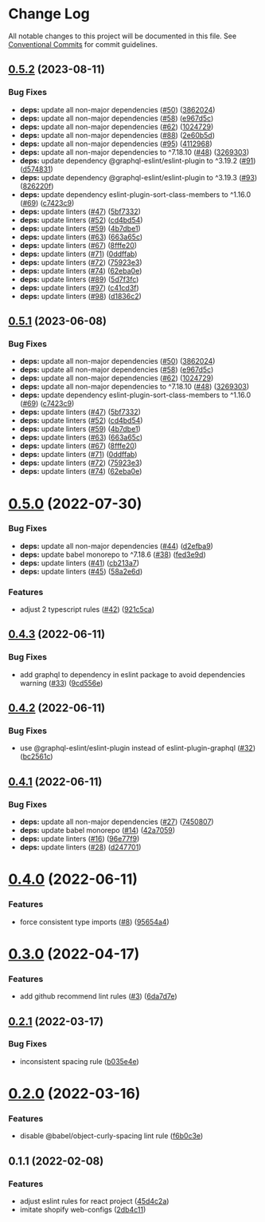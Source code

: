 # Change Log

All notable changes to this project will be documented in this file.
See [Conventional Commits](https://conventionalcommits.org) for commit guidelines.

## [0.5.2](https://github.com/thundermiracle/web-configs/compare/@web-configs/eslint-plugin@0.5.0...@web-configs/eslint-plugin@0.5.2) (2023-08-11)


### Bug Fixes

* **deps:** update all non-major dependencies ([#50](https://github.com/thundermiracle/web-configs/issues/50)) ([3862024](https://github.com/thundermiracle/web-configs/commit/3862024824c2b89a0796abea23742d82269d9bb5))
* **deps:** update all non-major dependencies ([#58](https://github.com/thundermiracle/web-configs/issues/58)) ([e967d5c](https://github.com/thundermiracle/web-configs/commit/e967d5c9ab78de64973f1d9a3617cdf431c93af7))
* **deps:** update all non-major dependencies ([#62](https://github.com/thundermiracle/web-configs/issues/62)) ([1024729](https://github.com/thundermiracle/web-configs/commit/102472924c904fd1085202f450205e50f4d06093))
* **deps:** update all non-major dependencies ([#88](https://github.com/thundermiracle/web-configs/issues/88)) ([2e60b5d](https://github.com/thundermiracle/web-configs/commit/2e60b5d2a8db9c2abf8e0e58203e1dfab6adf2ef))
* **deps:** update all non-major dependencies ([#95](https://github.com/thundermiracle/web-configs/issues/95)) ([4112968](https://github.com/thundermiracle/web-configs/commit/411296898acc5c50aace885eb8bb66677314f4e1))
* **deps:** update all non-major dependencies to ^7.18.10 ([#48](https://github.com/thundermiracle/web-configs/issues/48)) ([3269303](https://github.com/thundermiracle/web-configs/commit/3269303d5688e3666e86079efaece14861aff76f))
* **deps:** update dependency @graphql-eslint/eslint-plugin to ^3.19.2 ([#91](https://github.com/thundermiracle/web-configs/issues/91)) ([d574831](https://github.com/thundermiracle/web-configs/commit/d5748311e5dcf426937d0d0b7d0fe6d6bc08493f))
* **deps:** update dependency @graphql-eslint/eslint-plugin to ^3.19.3 ([#93](https://github.com/thundermiracle/web-configs/issues/93)) ([826220f](https://github.com/thundermiracle/web-configs/commit/826220fb93106d57fc2dfc07ea5c0634b6e83467))
* **deps:** update dependency eslint-plugin-sort-class-members to ^1.16.0 ([#69](https://github.com/thundermiracle/web-configs/issues/69)) ([c7423c9](https://github.com/thundermiracle/web-configs/commit/c7423c99982d6c99acf871c0eb8b3f14bc86ad1a))
* **deps:** update linters ([#47](https://github.com/thundermiracle/web-configs/issues/47)) ([5bf7332](https://github.com/thundermiracle/web-configs/commit/5bf733211122eb8608fe67195ba4b1730afc408d))
* **deps:** update linters ([#52](https://github.com/thundermiracle/web-configs/issues/52)) ([cd4bd54](https://github.com/thundermiracle/web-configs/commit/cd4bd5430d469b73a5cec57118ada325dd6959d2))
* **deps:** update linters ([#59](https://github.com/thundermiracle/web-configs/issues/59)) ([4b7dbe1](https://github.com/thundermiracle/web-configs/commit/4b7dbe1619b56d54ef089bab966b756db5dcd47f))
* **deps:** update linters ([#63](https://github.com/thundermiracle/web-configs/issues/63)) ([663a65c](https://github.com/thundermiracle/web-configs/commit/663a65c4cc7d0775d908f269df16cff922272052))
* **deps:** update linters ([#67](https://github.com/thundermiracle/web-configs/issues/67)) ([8fffe20](https://github.com/thundermiracle/web-configs/commit/8fffe20d281dc7cc61c667a411b5658a1f6b86fe))
* **deps:** update linters ([#71](https://github.com/thundermiracle/web-configs/issues/71)) ([0ddffab](https://github.com/thundermiracle/web-configs/commit/0ddffab882a9220a4fcf982059a4857f2ea8391a))
* **deps:** update linters ([#72](https://github.com/thundermiracle/web-configs/issues/72)) ([75923e3](https://github.com/thundermiracle/web-configs/commit/75923e34fbb3064248bcbd924b27e91cad228505))
* **deps:** update linters ([#74](https://github.com/thundermiracle/web-configs/issues/74)) ([62eba0e](https://github.com/thundermiracle/web-configs/commit/62eba0ecf75d6e485f42307a0858e135df2f7c87))
* **deps:** update linters ([#89](https://github.com/thundermiracle/web-configs/issues/89)) ([5d7f3fc](https://github.com/thundermiracle/web-configs/commit/5d7f3fc9d10eea346cb291eca768a849f57a3649))
* **deps:** update linters ([#97](https://github.com/thundermiracle/web-configs/issues/97)) ([c41cd3f](https://github.com/thundermiracle/web-configs/commit/c41cd3fe25da5ebefc9d12677dace136f182892c))
* **deps:** update linters ([#98](https://github.com/thundermiracle/web-configs/issues/98)) ([d1836c2](https://github.com/thundermiracle/web-configs/commit/d1836c204e7d0e63388248de6a4e6698578911d5))





## [0.5.1](https://github.com/thundermiracle/web-configs/compare/@web-configs/eslint-plugin@0.5.0...@web-configs/eslint-plugin@0.5.1) (2023-06-08)


### Bug Fixes

* **deps:** update all non-major dependencies ([#50](https://github.com/thundermiracle/web-configs/issues/50)) ([3862024](https://github.com/thundermiracle/web-configs/commit/3862024824c2b89a0796abea23742d82269d9bb5))
* **deps:** update all non-major dependencies ([#58](https://github.com/thundermiracle/web-configs/issues/58)) ([e967d5c](https://github.com/thundermiracle/web-configs/commit/e967d5c9ab78de64973f1d9a3617cdf431c93af7))
* **deps:** update all non-major dependencies ([#62](https://github.com/thundermiracle/web-configs/issues/62)) ([1024729](https://github.com/thundermiracle/web-configs/commit/102472924c904fd1085202f450205e50f4d06093))
* **deps:** update all non-major dependencies to ^7.18.10 ([#48](https://github.com/thundermiracle/web-configs/issues/48)) ([3269303](https://github.com/thundermiracle/web-configs/commit/3269303d5688e3666e86079efaece14861aff76f))
* **deps:** update dependency eslint-plugin-sort-class-members to ^1.16.0 ([#69](https://github.com/thundermiracle/web-configs/issues/69)) ([c7423c9](https://github.com/thundermiracle/web-configs/commit/c7423c99982d6c99acf871c0eb8b3f14bc86ad1a))
* **deps:** update linters ([#47](https://github.com/thundermiracle/web-configs/issues/47)) ([5bf7332](https://github.com/thundermiracle/web-configs/commit/5bf733211122eb8608fe67195ba4b1730afc408d))
* **deps:** update linters ([#52](https://github.com/thundermiracle/web-configs/issues/52)) ([cd4bd54](https://github.com/thundermiracle/web-configs/commit/cd4bd5430d469b73a5cec57118ada325dd6959d2))
* **deps:** update linters ([#59](https://github.com/thundermiracle/web-configs/issues/59)) ([4b7dbe1](https://github.com/thundermiracle/web-configs/commit/4b7dbe1619b56d54ef089bab966b756db5dcd47f))
* **deps:** update linters ([#63](https://github.com/thundermiracle/web-configs/issues/63)) ([663a65c](https://github.com/thundermiracle/web-configs/commit/663a65c4cc7d0775d908f269df16cff922272052))
* **deps:** update linters ([#67](https://github.com/thundermiracle/web-configs/issues/67)) ([8fffe20](https://github.com/thundermiracle/web-configs/commit/8fffe20d281dc7cc61c667a411b5658a1f6b86fe))
* **deps:** update linters ([#71](https://github.com/thundermiracle/web-configs/issues/71)) ([0ddffab](https://github.com/thundermiracle/web-configs/commit/0ddffab882a9220a4fcf982059a4857f2ea8391a))
* **deps:** update linters ([#72](https://github.com/thundermiracle/web-configs/issues/72)) ([75923e3](https://github.com/thundermiracle/web-configs/commit/75923e34fbb3064248bcbd924b27e91cad228505))
* **deps:** update linters ([#74](https://github.com/thundermiracle/web-configs/issues/74)) ([62eba0e](https://github.com/thundermiracle/web-configs/commit/62eba0ecf75d6e485f42307a0858e135df2f7c87))





# [0.5.0](https://github.com/thundermiracle/web-configs/compare/@web-configs/eslint-plugin@0.4.3...@web-configs/eslint-plugin@0.5.0) (2022-07-30)


### Bug Fixes

* **deps:** update all non-major dependencies ([#44](https://github.com/thundermiracle/web-configs/issues/44)) ([d2efba9](https://github.com/thundermiracle/web-configs/commit/d2efba9710f60c28df71a90e37efe0168dd8c223))
* **deps:** update babel monorepo to ^7.18.6 ([#38](https://github.com/thundermiracle/web-configs/issues/38)) ([fed3e9d](https://github.com/thundermiracle/web-configs/commit/fed3e9dad2a1fc7ecff76e5a86a319857e608a6a))
* **deps:** update linters ([#41](https://github.com/thundermiracle/web-configs/issues/41)) ([cb213a7](https://github.com/thundermiracle/web-configs/commit/cb213a7a9940600c7c3397aa7035e412c6673983))
* **deps:** update linters ([#45](https://github.com/thundermiracle/web-configs/issues/45)) ([58a2e6d](https://github.com/thundermiracle/web-configs/commit/58a2e6d3097ebd423314638fb4bd9e98879bc537))


### Features

* adjust 2 typescript rules ([#42](https://github.com/thundermiracle/web-configs/issues/42)) ([921c5ca](https://github.com/thundermiracle/web-configs/commit/921c5ca9b01c921842f922cd9e6df309173f2d54))





## [0.4.3](https://github.com/thundermiracle/web-configs/compare/@web-configs/eslint-plugin@0.4.2...@web-configs/eslint-plugin@0.4.3) (2022-06-11)


### Bug Fixes

* add graphql to dependency in eslint package to avoid dependencies warning ([#33](https://github.com/thundermiracle/web-configs/issues/33)) ([9cd556e](https://github.com/thundermiracle/web-configs/commit/9cd556e15a64a766d467d45614d7227bae55865f))





## [0.4.2](https://github.com/thundermiracle/web-configs/compare/@web-configs/eslint-plugin@0.4.1...@web-configs/eslint-plugin@0.4.2) (2022-06-11)


### Bug Fixes

* use @graphql-eslint/eslint-plugin instead of eslint-plugin-graphql ([#32](https://github.com/thundermiracle/web-configs/issues/32)) ([bc2561c](https://github.com/thundermiracle/web-configs/commit/bc2561caa28ce29f1d6b795a0a59f0413e87d8c5))





## [0.4.1](https://github.com/thundermiracle/web-configs/compare/@web-configs/eslint-plugin@0.4.0...@web-configs/eslint-plugin@0.4.1) (2022-06-11)


### Bug Fixes

* **deps:** update all non-major dependencies ([#27](https://github.com/thundermiracle/web-configs/issues/27)) ([7450807](https://github.com/thundermiracle/web-configs/commit/745080797c260ab9d4da8651a5eb2f0e4bff5878))
* **deps:** update babel monorepo ([#14](https://github.com/thundermiracle/web-configs/issues/14)) ([42a7059](https://github.com/thundermiracle/web-configs/commit/42a70591a26d7a5c770c687628e61a61b8b09254))
* **deps:** update linters ([#16](https://github.com/thundermiracle/web-configs/issues/16)) ([96e77f9](https://github.com/thundermiracle/web-configs/commit/96e77f9816003f94ee43b500853b0cbd15176dcb))
* **deps:** update linters ([#28](https://github.com/thundermiracle/web-configs/issues/28)) ([d247701](https://github.com/thundermiracle/web-configs/commit/d247701f6925a708be3869feca1f3d2246d37484))





# [0.4.0](https://github.com/thundermiracle/web-configs/compare/@web-configs/eslint-plugin@0.3.0...@web-configs/eslint-plugin@0.4.0) (2022-06-11)


### Features

* force consistent type imports ([#8](https://github.com/thundermiracle/web-configs/issues/8)) ([95654a4](https://github.com/thundermiracle/web-configs/commit/95654a49b4a51041836a04e3ed7cba1b39410782))





# [0.3.0](https://github.com/thundermiracle/web-configs/compare/@web-configs/eslint-plugin@0.2.1...@web-configs/eslint-plugin@0.3.0) (2022-04-17)


### Features

* add github recommend lint rules ([#3](https://github.com/thundermiracle/web-configs/issues/3)) ([6da7d7e](https://github.com/thundermiracle/web-configs/commit/6da7d7ead4ee3d284c649a0c81f7b8f193581a68))





## [0.2.1](https://github.com/thundermiracle/web-configs/compare/@web-configs/eslint-plugin@0.2.0...@web-configs/eslint-plugin@0.2.1) (2022-03-17)


### Bug Fixes

* inconsistent spacing rule ([b035e4e](https://github.com/thundermiracle/web-configs/commit/b035e4eea93da58f6aa088b485aba9e466b5acd9))





# [0.2.0](https://github.com/thundermiracle/web-configs/compare/@web-configs/eslint-plugin@0.1.1...@web-configs/eslint-plugin@0.2.0) (2022-03-16)


### Features

* disable @babel/object-curly-spacing lint rule ([f6b0c3e](https://github.com/thundermiracle/web-configs/commit/f6b0c3e88c902970d6d9a7ed42cb9e27f685fe72))





## 0.1.1 (2022-02-08)


### Features

* adjust eslint rules for react project ([45d4c2a](https://github.com/thundermiracle/web-configs/commit/45d4c2aa14b8670f9b0bc3c71930234234486afa))
* imitate shopify web-configs ([2db4c11](https://github.com/thundermiracle/web-configs/commit/2db4c11951096e2e9957c892682af9f1804598fe))
